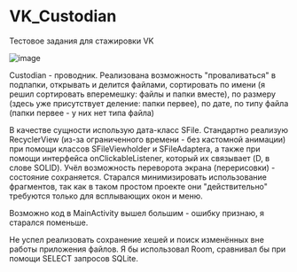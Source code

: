 # VK_Custodian
Тестовое задания для стажировки VK

![image](https://github.com/Stanislaviouous/VK_Custodian/assets/60265426/74de0c07-3734-451b-bff8-f8acb1a75288)

Custodian - проводник. Реализована возможность "проваливаться" в подпапки, открывать и делится файлами, сортировать по имени (я решил сортировать вперемешку: файлы и папки вместе), по размеру (здесь уже присутствует деление: папки первее), по дате, по типу файла (папки первее - у них нет типа файла)

В качестве сущности использую дата-класс SFile. Стандартно реализую RecyclerView (из-за ограниченного времени - без кастомной анимации) при помощи классов SFileViewholder и SFileAdaptera, а также при помощи интерфейса onClickableListener, который их связывает (D, в слове SOLID). Учёл возможность переворота экрана (перерисовки) - состояние сохраняется. Старался минимизировать использование фрагментов, так как в таком простом проекте они "действительно" требуются только для всплывающих окон и меню.

Возможно код в MainActivity вышел большим - ошибку признаю, я старался поменьше.

Не успел реализовать сохранение хешей и поиск изменённых вне работы приложения файлов. Я бы использовал Room, сравнивал бы при помощи SELECT запросов SQLite.

